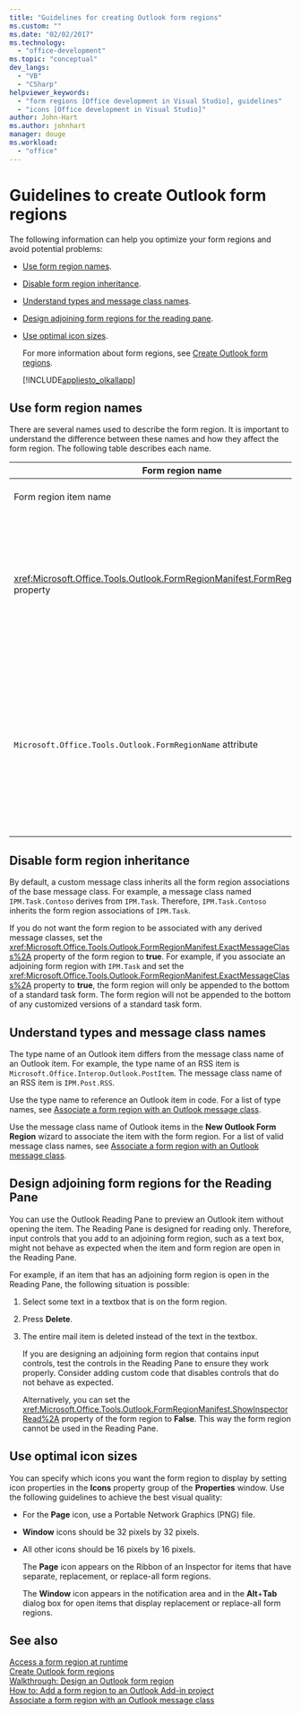 ```yaml
---
title: "Guidelines for creating Outlook form regions"
ms.custom: ""
ms.date: "02/02/2017"
ms.technology: 
  - "office-development"
ms.topic: "conceptual"
dev_langs: 
  - "VB"
  - "CSharp"
helpviewer_keywords: 
  - "form regions [Office development in Visual Studio], guidelines"
  - "icons [Office development in Visual Studio]"
author: John-Hart
ms.author: johnhart
manager: douge
ms.workload: 
  - "office"
---
```

# Guidelines to create Outlook form regions
  The following information can help you optimize your form regions and avoid potential problems:  
  
- [Use form region names](#UsingFormRegions).  
  
- [Disable form region inheritance](#DisablingInheritance).  
  
- [Understand types and message class names](#ClassNames).  
  
- [Design adjoining form regions for the reading pane](#ReadingPane).  
  
- [Use optimal icon sizes](#UsingOptimal).  
  
  For more information about form regions, see [Create Outlook form regions](../vsto/creating-outlook-form-regions.md).  
  
  [!INCLUDE[appliesto_olkallapp](../vsto/includes/appliesto-olkallapp-md.md)]  
  
##  <a name="UsingFormRegions"></a> Use form region names  
 There are several names used to describe the form region. It is important to understand the difference between these names and how they affect the form region. The following table describes each name.  
  
|Form region name|Description|  
|----------------------|-----------------|  
|Form region item name|The name that you specify for the **Outlook Form Region** item in the **Add New Item** dialog box. This is the name of the form region code file that appears in **Solution Explorer**.|  
|<xref:Microsoft.Office.Tools.Outlook.FormRegionManifest.FormRegionName%2A> property|You specify this name in the **Supply descriptive text and select your display preferences** page of the **New Outlook Form Region** wizard. This name appears as the **FormRegionName** property in the **Properties** window.<br /><br /> Use the <xref:Microsoft.Office.Tools.Outlook.FormRegionManifest.FormRegionName%2A> property to specify the label that identifies the form region in the Outlook user interface (UI). For separate form regions, this name appears as a button on the Ribbon of the Outlook item.<br /><br /> For adjoining form regions, this name appears as header text above the form region.|  
|`Microsoft.Office.Tools.Outlook.FormRegionName` attribute|When you add an **Outlook Form Region** item to the project, Visual Studio sets this property to the fully qualified name of the form region. The default fully qualified name is the name of the VSTO Add-in connected to the name of the form region by a dot—for example, `OutlookAddIn1.FormRegion1`.<br /><br /> This fully qualified name also appears as an attribute at the top of the form region factory class.<br /><br /> Use the `Microsoft.Office.Tools.Outlook.FormRegionName` attribute to uniquely identify the form region across all Outlook VSTO Add-ins. You cannot change the value of the `Microsoft.Office.Tools.Outlook.FormRegionName` attribute by renaming the form region item or by changing the <xref:Microsoft.Office.Tools.Outlook.FormRegionManifest.FormRegionName%2A> property. To change this name, you must modify the `Microsoft.Office.Tools.Outlook.FormRegionName` attribute in the form region code file.|  
  
##  <a name="DisablingInheritance"></a> Disable form region inheritance  
 By default, a custom message class inherits all the form region associations of the base message class. For example, a message class named `IPM.Task.Contoso` derives from `IPM.Task`. Therefore, `IPM.Task.Contoso` inherits the form region associations of `IPM.Task`.  
  
 If you do not want the form region to be associated with any derived message classes, set the <xref:Microsoft.Office.Tools.Outlook.FormRegionManifest.ExactMessageClass%2A> property of the form region to **true**. For example, if you associate an adjoining form region with `IPM.Task` and set the <xref:Microsoft.Office.Tools.Outlook.FormRegionManifest.ExactMessageClass%2A> property to **true**, the form region will only be appended to the bottom of a standard task form. The form region will not be appended to the bottom of any customized versions of a standard task form.  
  
##  <a name="ClassNames"></a> Understand types and message class names  
 The type name of an Outlook item differs from the message class name of an Outlook item. For example, the type name of an RSS item is `Microsoft.Office.Interop.Outlook.PostItem`. The message class name of an RSS item is `IPM.Post.RSS`.  
  
 Use the type name to reference an Outlook item in code. For a list of type names, see [Associate a form region with an Outlook message class](../vsto/associating-a-form-region-with-an-outlook-message-class.md).  
  
 Use the message class name of Outlook items in the **New Outlook Form Region** wizard to associate the item with the form region. For a list of valid message class names, see [Associate a form region with an Outlook message class](../vsto/associating-a-form-region-with-an-outlook-message-class.md).  
  
##  <a name="ReadingPane"></a> Design adjoining form regions for the Reading Pane  
 You can use the Outlook Reading Pane to preview an Outlook item without opening the item. The Reading Pane is designed for reading only. Therefore, input controls that you add to an adjoining form region, such as a text box, might not behave as expected when the item and form region are open in the Reading Pane.  
  
 For example, if an item that has an adjoining form region is open in the Reading Pane, the following situation is possible:  
  
1. Select some text in a textbox that is on the form region.  
  
2. Press **Delete**.  
  
3. The entire mail item is deleted instead of the text in the textbox.  
  
   If you are designing an adjoining form region that contains input controls, test the controls in the Reading Pane to ensure they work properly. Consider adding custom code that disables controls that do not behave as expected.  
  
   Alternatively, you can set the <xref:Microsoft.Office.Tools.Outlook.FormRegionManifest.ShowInspectorRead%2A> property of the form region to **False**. This way the form region cannot be used in the Reading Pane.  
  
##  <a name="UsingOptimal"></a> Use optimal icon sizes  
 You can specify which icons you want the form region to display by setting icon properties in the **Icons** property group of the **Properties** window. Use the following guidelines to achieve the best visual quality:  
  
- For the **Page** icon, use a Portable Network Graphics (PNG) file.  
  
- **Window** icons should be 32 pixels by 32 pixels.  
  
- All other icons should be 16 pixels by 16 pixels.  
  
  The **Page** icon appears on the Ribbon of an Inspector for items that have separate, replacement, or replace-all form regions.  
  
  The **Window** icon appears in the notification area and in the **Alt**+**Tab** dialog box for open items that display replacement or replace-all form regions.  
  
## See also  
 [Access a form region at runtime](../vsto/accessing-a-form-region-at-run-time.md)   
 [Create Outlook form regions](../vsto/creating-outlook-form-regions.md)   
 [Walkthrough: Design an Outlook form region](../vsto/walkthrough-designing-an-outlook-form-region.md)   
 [How to: Add a form region to an Outlook Add-in project](../vsto/how-to-add-a-form-region-to-an-outlook-add-in-project.md)   
 [Associate a form region with an Outlook message class](../vsto/associating-a-form-region-with-an-outlook-message-class.md)  
  
  